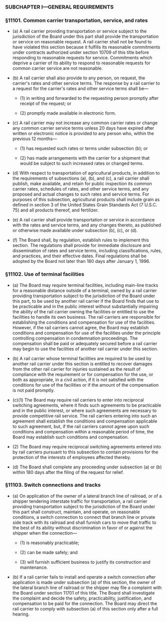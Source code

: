 ### SUBCHAPTER I—GENERAL REQUIREMENTS

### §11101. Common carrier transportation, service, and rates
* (a) A rail carrier providing transportation or service subject to the jurisdiction of the Board under this part shall provide the transportation or service on reasonable request. A rail carrier shall not be found to have violated this section because it fulfills its reasonable commitments under contracts authorized under section 10709 of this title before responding to reasonable requests for service. Commitments which deprive a carrier of its ability to respond to reasonable requests for common carrier service are not reasonable.

* (b) A rail carrier shall also provide to any person, on request, the carrier's rates and other service terms. The response by a rail carrier to a request for the carrier's rates and other service terms shall be—

  * (1) in writing and forwarded to the requesting person promptly after receipt of the request; or

  * (2) promptly made available in electronic form.


* (c) A rail carrier may not increase any common carrier rates or change any common carrier service terms unless 20 days have expired after written or electronic notice is provided to any person who, within the previous 12 months—

  * (1) has requested such rates or terms under subsection (b); or

  * (2) has made arrangements with the carrier for a shipment that would be subject to such increased rates or changed terms.


* (d) With respect to transportation of agricultural products, in addition to the requirements of subsections (a), (b), and (c), a rail carrier shall publish, make available, and retain for public inspection its common carrier rates, schedules of rates, and other service terms, and any proposed and actual changes to such rates and service terms. For purposes of this subsection, agricultural products shall include grain as defined in section 3 of the United States Grain Standards Act (7 U.S.C. 75) and all products thereof, and fertilizer.

* (e) A rail carrier shall provide transportation or service in accordance with the rates and service terms, and any changes thereto, as published or otherwise made available under subsection (b), (c), or (d).

* (f) The Board shall, by regulation, establish rules to implement this section. The regulations shall provide for immediate disclosure and dissemination of rates and service terms, including classifications, rules, and practices, and their effective dates. Final regulations shall be adopted by the Board not later than 180 days after January 1, 1996.

### §11102. Use of terminal facilities
* (a) The Board may require terminal facilities, including main-line tracks for a reasonable distance outside of a terminal, owned by a rail carrier providing transportation subject to the jurisdiction of the Board under this part, to be used by another rail carrier if the Board finds that use to be practicable and in the public interest without substantially impairing the ability of the rail carrier owning the facilities or entitled to use the facilities to handle its own business. The rail carriers are responsible for establishing the conditions and compensation for use of the facilities. However, if the rail carriers cannot agree, the Board may establish conditions and compensation for use of the facilities under the principle controlling compensation in condemnation proceedings. The compensation shall be paid or adequately secured before a rail carrier may begin to use the facilities of another rail carrier under this section.

* (b) A rail carrier whose terminal facilities are required to be used by another rail carrier under this section is entitled to recover damages from the other rail carrier for injuries sustained as the result of compliance with the requirement or for compensation for the use, or both as appropriate, in a civil action, if it is not satisfied with the conditions for use of the facilities or if the amount of the compensation is not paid promptly.

* (c)(1) The Board may require rail carriers to enter into reciprocal switching agreements, where it finds such agreements to be practicable and in the public interest, or where such agreements are necessary to provide competitive rail service. The rail carriers entering into such an agreement shall establish the conditions and compensation applicable to such agreement, but, if the rail carriers cannot agree upon such conditions and compensation within a reasonable period of time, the Board may establish such conditions and compensation.

* (2) The Board may require reciprocal switching agreements entered into by rail carriers pursuant to this subsection to contain provisions for the protection of the interests of employees affected thereby.

* (d) The Board shall complete any proceeding under subsection (a) or (b) within 180 days after the filing of the request for relief.

### §11103. Switch connections and tracks
* (a) On application of the owner of a lateral branch line of railroad, or of a shipper tendering interstate traffic for transportation, a rail carrier providing transportation subject to the jurisdiction of the Board under this part shall construct, maintain, and operate, on reasonable conditions, a switch connection to connect that branch line or private side track with its railroad and shall furnish cars to move that traffic to the best of its ability without discrimination in favor of or against the shipper when the connection—

  * (1) is reasonably practicable;

  * (2) can be made safely; and

  * (3) will furnish sufficient business to justify its construction and maintenance.


* (b) If a rail carrier fails to install and operate a switch connection after application is made under subsection (a) of this section, the owner of the lateral branch line of railroad or the shipper may file a complaint with the Board under section 11701 of this title. The Board shall investigate the complaint and decide the safety, practicability, justification, and compensation to be paid for the connection. The Board may direct the rail carrier to comply with subsection (a) of this section only after a full hearing.